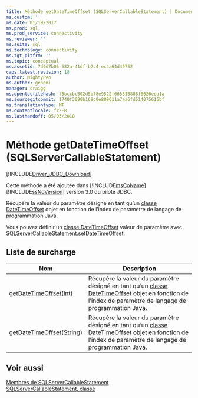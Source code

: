 ```yaml
---
title: Méthode getDateTimeOffset (SQLServerCallableStatement) | Documents Microsoft
ms.custom: ''
ms.date: 01/19/2017
ms.prod: sql
ms.prod_service: connectivity
ms.reviewer: ''
ms.suite: sql
ms.technology: connectivity
ms.tgt_pltfrm: ''
ms.topic: conceptual
ms.assetid: 7d9d7b05-582a-41df-b2c4-ec4a64d49752
caps.latest.revision: 18
author: MightyPen
ms.author: genemi
manager: craigg
ms.openlocfilehash: f5bccbc502d5b78e9522f665815886f6626eea1a
ms.sourcegitcommit: 1740f3090b168c0e809611a7aa6fd514075616bf
ms.translationtype: MT
ms.contentlocale: fr-FR
ms.lasthandoff: 05/03/2018
---
```

# <a name="getdatetimeoffset-method-sqlservercallablestatement"></a>Méthode getDateTimeOffset (SQLServerCallableStatement)
[!INCLUDE[Driver_JDBC_Download](../../../includes/driver_jdbc_download.md)]

  Cette méthode a été ajoutée dans [!INCLUDE[msCoName](../../../includes/msconame_md.md)] [!INCLUDE[ssNoVersion](../../../includes/ssnoversion_md.md)] version 3.0 du pilote JDBC.  
  
 Récupère la valeur du paramètre désigné en tant qu’un [classe DateTimeOffset](../../../connect/jdbc/reference/datetimeoffset-class.md) objet en fonction de l’index de paramètre de langage de programmation Java.  
  
 Vous pouvez définir un [classe DateTimeOffset](../../../connect/jdbc/reference/datetimeoffset-class.md) valeur de paramètre avec [SQLServerCallableStatement.setDateTimeOffset](../../../connect/jdbc/reference/setdatetimeoffset-method-sqlservercallablestatement.md).  
  
## <a name="overload-list"></a>Liste de surcharge  
  
|Nom| Description|  
|----------|-----------------|  
|[getDateTimeOffset(int)](../../../connect/jdbc/reference/getdatetimeoffset-method-int.md)|Récupère la valeur du paramètre désigné en tant qu’un [classe DateTimeOffset](../../../connect/jdbc/reference/datetimeoffset-class.md) objet en fonction de l’index de paramètre de langage de programmation Java.|  
|[getDateTimeOffset(String)](../../../connect/jdbc/reference/getdatetimeoffset-method-string.md)|Récupère la valeur du paramètre désigné en tant qu’un [classe DateTimeOffset](../../../connect/jdbc/reference/datetimeoffset-class.md) objet en fonction de l’index de paramètre de langage de programmation Java.|  
  
## <a name="see-also"></a>Voir aussi  
 [Membres de SQLServerCallableStatement](../../../connect/jdbc/reference/sqlservercallablestatement-members.md)   
 [SQLServerCallableStatement, classe](../../../connect/jdbc/reference/sqlservercallablestatement-class.md)  
  
  
